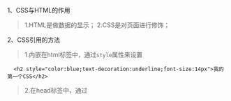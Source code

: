 1、CSS与HTML的作用
> 1.HTML是做数据的显示；
> 2.CSS是对页面进行修饰；

2、CSS引用的方法
> 1.内嵌在html标签中，通过`style`属性来设置
```
  <h2 style="color:blue;text-decoration:underline;font-size:14px">我的第一个CSS</h2>
```
> 2.在head标签中，通过<style>标签来定义
```
<head>
  <style type="text/css">
  h2{
    background: green;
  }
  </style>
</head>
```
> 3.引用外部css文件
```
<head>
  <link rel="stylesheet" type="text/css" href="01.css"/>
</head>
```

3、css样式的作用范围
> 1.CSS样式是按顺序，从上到下进行加载的；
> 2.不同的引入方法，都遵循这个规则。

4、css选择器
> 1.标签选择器（元素选择器）：对页面中的所有标签都有用；
```css
h2{
  background: green;     //页面中的所有的<h2>标签都会有效
}
```
> 2.id选择器，用"#"标记：对指定的标签进行修饰；
```css
p#p1{               //表示<p>标签的id="p1"
  color: yellow;
}
```
> 3.类选择器，用"."标记：对一组标签进行修饰；
```css
p.p2{               //表示<p>标签的class="p2"
  color: yellow;
}
```
> 4.属性选择器，根据元素的属性及属性值来选择元素。
> 1. 简单属性选择：选择某个属性的元素，不管属性值为什么；
```css
*[title] {                //包含title属性的所有元素，字体颜色变红
    color: red;
}

a[href] {                 //针对href属性的a元素，字体变蓝
    color: blue;
}
a[href][title] {          //同时有href和title属性的a元素，字体变黄
    color: yellow;
}
```
> 2. 特定属性值选择：只选择有特定属性值的元素（属性与属性值必须完全匹配，特别是空格分隔符）；
```css
a[href="#"][title="test"] {  //同时有href="#"和title="test"的a元素，字体变黄
    color: yellow;
}
li[class="test"] {          //这个与html中的不匹配，无效
     color: gray;
 }
li[class="test test1"] {    //这个与html中的完全匹配，有效
    color: gray;
}
```
```html
<li class="test test1">工艺美术</li>
```
> 3. 部分属性值选择：针对属性值中的某个词进行选择，使用`~`符号；
```html
<li class="test test1">工艺美术</li>
```
```css
li[class~="test"] {          //匹配属性值中的部分词
     color: orange;
 }
```
> 4. 子串匹配属性选择器

|选择器|描述|
|---|---|
|[abc^="def"]|选择abc属性，属性值以"def"开头的所有元素|
|[abc$="def"]|选择abc属性，属性值以"def"结尾的所有元素|
|[abc*="def"]|选择abc属性，属性值包含"def"子串的所有元素|
```html
<li class="test test1">工艺美术</li>
```
```css
li[class^="t"] {        //class属性值以"t"开头的所有li元素，字体变红
    color: red;
}
li[class$="1"] {        //class属性值以"1"结尾的所有li元素，字体变黄
    color: yellow;
}
li[class*="es"] {       //class属性值包含"es"子串的所有li元素，字体变蓝
    color: blue;
}
```
> 5. 特定属性选择器：选择属性值等于或以这个开头的所有元素，一般用于匹配语言值；
```html
<p lang="en">Hello!</p>            <!--英国-->
<p lang="en-us">Greetings!</p>     <!--英国-美国-->
<p lang="en-au">G'day!</p>         <!--英国-澳洲-->
```
```css
*[lang|=zh] {              //lang属性值为"en"或者以"en-"开头的所有元素，字体变红
    color: red;
}
```
> 5.包含选择器（后代选择器）：用" "标记：对一个大标签中的 **所有** 指定的标签(包括子标签中的)进行修饰；
> 1. 这里定义的样式，会在最后加载(优先级最低)；
```
div span{
  color: red;
}
//在<h3>标签中的<span>标签，也会被修饰
<div>
    我的第一个CSS我的第一<span>个CSS我的第一</span>个CSS我的第一<h3>个CS<span>S我的</span>第</h3>一个CSS我的第一个CSS我的第一<span>个CSS我的第一个CSS我的第</span>一个CSS，我的第一个CSS我的第一个CSS我的第一个CSS我的第一个CSS我的第一个CSS.
</div>
```
> 6.子对象选择器：用">"标记：只针对第一级标签进行修饰；
```
div>span{
  color: purple;
}
//只针对"个CSS我的第一"应用样式，在<h3>标签中的<span>标签不会应用
<div>
    <h3>我的<span>第一<span>个CS<h3>S我的第一<span>个CSS我的第一</span>个CSS
</div>
```
> 7.相邻兄弟选择器：选择紧接在一个元素后的元素，且二者有相同的父元素，用`+`符号；
```html
<h1>This is a heading.</h1>
<p>This is paragraph.</p>
<p>This is paragraph.</p>
```
```
h1 + p {              //表示h1元素后的第一个p元素，字体变红
    color: red;
}
```
> 8.伪类选择器：向某些元素添加特殊的效果；

|属性|描述|
|---|---|
|:active|向被激活的元素添加样式|
|:focus|向拥有键盘输入焦点的元素添加样式|
|:hover|当鼠标悬浮在元素上方时，向元素添加样式|
|:link|向未被访问的链接添加样式|
|:visited|向已被访问的链接添加样式|
|:first-child|向元素的第一个子元素添加样式，该元素的位置必须是第一个|
|:lang|向带有指定lang属性的元素添加样式|
```html
<body>
<p><i>test0</i>,00,<i>test00</i></p>    
<p><i>test1</i>,11,<i>test11</i></p>
</body>
```
```css
p:first-child{         //第一个p元素变红，是body的第一个子元素
    color: red;
}
```
> 1. first-child：表示是父元素的所有子元素中的第一个位置上的元素添加样式；
```html
<body>
<i>iiii00</i>                           <!--iiii00变红，i是body的第一个子元素-->
<p><i>test0</i>,00,<i>test00</i></p>    <!--test0变红，i是p的第一个子元素-->
<p><i>test1</i>,11,<i>test11</i></p>    <!--test1变红，i是p的第一个子元素-->
<i>iiii11</i>                           <!--iiii11无变化，不是body的第一个子元素，是第四个子元素-->
</body>
```
```html
<body>
<p><i>test0</i>,00,<i>test00</i></p>    <!--test0变红，i是p的第一个子元素-->
<p><i>test1</i>,11,<i>test11</i></p>    <!--test1变红，i是p的第一个子元素-->
<i>iiii11</i>                           <!--iiii11无变化，不是body的第一个子元素，是第三个子元素-->
</body>
```
```css
i:first-child{        
    color: red;
}
```
> 9.伪元素选择器：向某些选择器添加特殊效果；

|属性|描述|
|---|---|
|:first-letter|向文本的第一个字母添加特殊样式|
|:first-line|向文本的首行添加特殊样式|
|:before|在元素之前添加样式|
|:after|在元素之后添加样式|
```html
<span>00</span>
```
```css
span:before {               //倒三角
    content: "";
    border: 5px solid transparent;
    border-top-color: red;
    display: inline-block;
    margin-bottom:-2px;
    margin-left: 10px;
}
```
```css
span:before {              //插入一张图片
  content: url("../img/test.jpg");
}
```
> 10.分组选择符：用","隔开：同时设置对个标签的样式
```
#p1,#p2{
  font-size:20px;
}
```

5、盒子模型(box model)
> 1.padding属性：子标签距离自己的距离；
> 2.margin属性：自己距离父标签的距离；
```
//这两种样式写法的作用相同
#parent{
  border:1px solid red;
  height: 500px;
  width: 500px;
  padding:30px;
}
#child{
  border:1px solid blue;
  height: 150px;
  width: 150px;
  margin: 30px;
}
<div id="parent">
  <div id="child">
    hello
  </div>
</div>
```

6、清除标签的原来样式
> 1.一些标签有自己原来的margin和padding样式，例如`<h2>`标签；
> 2.<body>中也存在默认的margin；
> 3.清除所有的样式：
> 1. 用`*`表示所有的标签；
```
*{
  margin:0px;
  padding:0px;
}
```

7、特殊的文本标签兼容性(例如<span>和<a>)
> 1.只能设置文本的标签，在W3C标准中默认是不能用width等样式修饰的(直接对其赋值是无用的)；
> 2.要通过`display:block`之后才会有作用；
> 3.在IE中是直接使用width是有用的。

8、padding的兼容性
> 1.对于padding而言，如果一个标签设置了height或width，此时，再进行padding设置；
> 2.对于IE而言，padding值不会加到height和width中；
> 3.除了IE以外的浏览器，padding值会加到height和width中；例如，一个div高度是40，padding-top为20，此时，div的高度变成了60。
> 4.不要使用padding进行对齐操作。
```
#star span{
  border:1px solid purple;
  width:50px;
  height:30px;
  display: block;
  text-align: center;
  padding-top: 20px；
}
<div id="star">
  <span>111</span>
  <span>222</span>
  <span>333</span>
  <span>444</span>
</div>
```

9、定位：相对定位和绝对定位
> 1.absolute：绝对定位，不占据空间，会被其他元素占用；
> 1. 针对上一级的父元素中的position为absolute来进行定位；
> **2019/2/21：注：经代码检查，只要上级元素中有`position:relative;`，或者`position：absolute；`就会针对这一层的样式来进行定位。`position：relative;`有一个优点，会占据空间，不至于下面的元素顶上来，建议使用。（作用：针对某个指定的区域使用绝对定位）**
```html
<div class="container">
    <div class="list">        //绝对定位相对于container的位置开始定位

    </div>
</div>
```
```css
.container {
    position: relative;
    height: 100px;
    width: 100px;
    border: 1px solid red;
}
.list{
    position:absolute;
    left:20px;
    top:20px;
    height: 30px;
    width: 30px;
    background-color: #e227b1;
}
```
> 2. 如果父级中，没有这样的定位方式，会针对body来进行定位；
> 3. 使用方法：
```
position: absolute;
bottom: 0px;
left: 10px;
```
> 2.relative：相对定位，占据空间（哪怕这个元素已经移动到其他地方）
> 1. 针对父元素；
> 2. 使用方法：
```
position: relative;
bottom: 0px;
left: 10px;
```
> **使用：用来设置文本对齐方式**

10、给ul中的li标签添加一个自定义的小圆点
> 1.通过background属性来加载一张图片；
```
background: url("2.png") no-repeat;     //不重复填充该图片
background-position: 2px 4px;           //设置图片的位置
```

20、加载一张图片的方法
> 1.使用<img>标签：适用加载会变化的图片；
> 2.使用background属性；适用加载固定不变的图片；
> 3.区别：
> 1. 使用<img>加载图片，再次请求加载图片时，需要时间；
> 2. 使用background属性，再次请求图片，会在缓存器中读取，节约了时间；

30、float的使用
> 1.float:left
> 1. 元素会自动向左排齐；
> 2. 如果外层标签宽度不能满足float标签的宽度，会自动换行；
> 3. 对于IE而言，该标签会占据空间，其他浏览器不会占用空间；
> 4. 在使用了这个对齐方法以后，在下一个元素中药使用clear:both;来清除左右漂移；（解决浏览器兼容问题）
```
#nav ul li{
  float: left;
}
#content{
  clear:both;
}

<div id="nav">
  <ul>
    <li><span>返回首页</span></li>
    <li><span>联系我们</span></li>
  </ul>
</div>
<div id="content">内容管理</div>
```
> 2.float:right
> 1. 元素会自动向右排齐；

31、浏览器兼容的居中方法
```
position: absolute;
left:50%;
margin-left: -550px;
```

32、超链接的样式
> 1.a:link表示默认的样式；
> 2.a:visited表示访问之后的样式；
> 3.a:hover表示鼠标移到超链接上的样式
> 4.同一类的超链接可以用class来区分
> **注意：在IE中link不能自动继承visited，我们要手动配置才能够达到效果**
```
a.nav_href:link,a.nav_href:visited{
  text-decoration: none;
  font-size: 14px;
  color: blue;
}
a.nav_href:visited{
  color: red;
}
a.nav_href:hover{
  color: green;
  text-decoration: underline;
}
<a href="#" class="nav_href">超链接1</a>
<a href="#" class="nav_href">超链接2</a>
```

33、设置多个样式
> 1.添加多个类名，类名的顺序与加载样式的顺序无关，取决于样式表中的顺序；

```
li.nav_li{                            //取决于这里定义的顺序
  width:160px;
  height: 40px;
  float: left;
  text-align: center;
  border-right: 1px solid #339;
  border-bottom: 0px;
}
li.nav_last{                         //取决于这里定义的顺序
  border: none;
}

<li class="nav_li"><a href="#">工作动态</a></li>
<li class="nav_li"><a href="#">联系我们</a></li>
<li class="nav_li nav_last"><a href="#">网站帮助</a></li>     //两个效果相同
<li class="nav_last nav_li"><a href="#">网站帮助</a></li>     //两个效果相同
```

34、浏览器兼容性（CSS Hack）
> 1.Hack：不同的浏览器识别不同的css语言；
> 2.具体语法：百度css hack；

35、css选择器优先级
> 1.在不同的级别下：
```
!important > 行内样式 > ID选择器 >  类选择器|属性选择器|伪类选择器 > 标签|伪元素选择器 > 通配符 > 继承 > 浏览器默认属性
```
> 1. 子元素选择器|包含选择器，优先级相同；
> 2. 但，如果基于id或类名来写，则会比单纯的id或类选择器的优先级要高；
```html
<div class="class">
    <span class="span">你好</span>
</div>
```
```css
//这两个优先级相同，后写的有效
.class span:hover {
    color: black;
}

.class span[name="test"] {
    color: yellow;
}

//优先级较低，无效
.class span {               
    color: red;
    font-size: 16px;
}
```
> 2.在同一级别中：按书写的顺序执行；
```html
<div class="class">
    <span class="span">你好</span>
</div>
```
```css
//这两个优先级相同，则后写的有效，但，这个优先级比类选择器的优先级高
.class > span {
    color: blue;
    font-size: 10px;
}

.class span {
    color: red;
    font-size: 16px;
}

 //这个无效，优先级比较低
.span {                  
    color:yellow;
}
```
**总结：实际书写顺序**
> **1、`.class`**
> **2、`.class li`和`.class>li`和`.class+li`**
> **3、`.class li:hover`和`.class li[name="test"]`**
